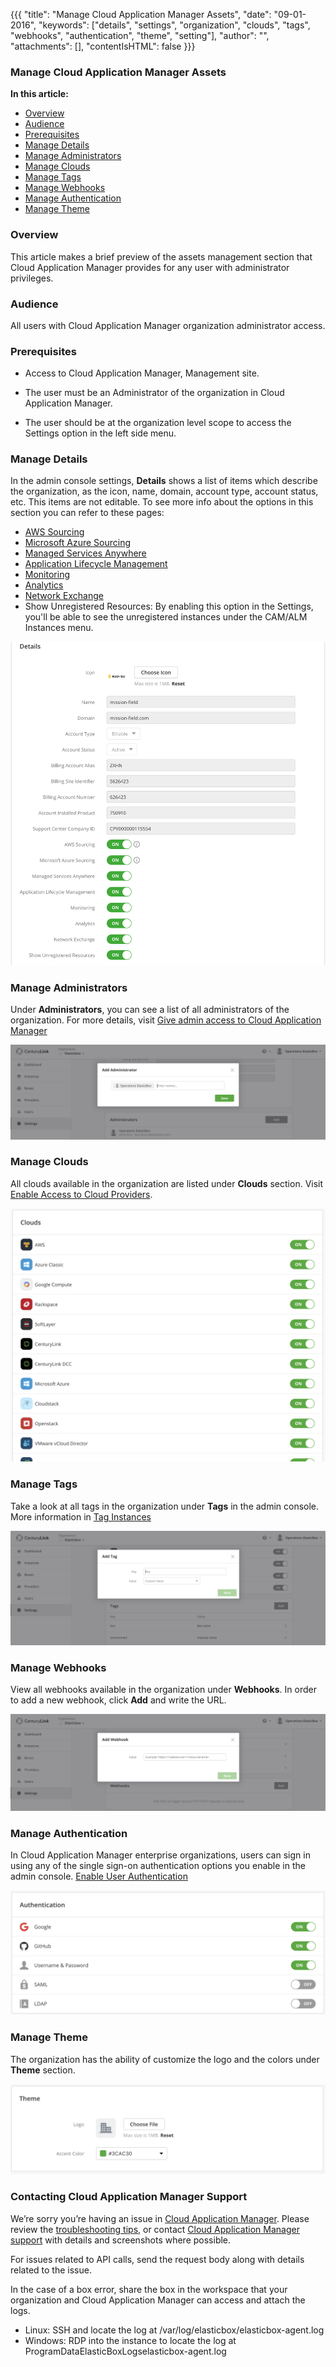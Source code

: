 {{{
"title": "Manage Cloud Application Manager Assets",
"date": "09-01-2016",
"keywords": ["details", "settings", "organization", "clouds",
"tags", "webhooks", "authentication", "theme", "setting"],
"author": "",
"attachments": [],
"contentIsHTML": false
}}}

### Manage Cloud Application Manager Assets
**In this article:**

* [Overview](#overview)
* [Audience](#audience)
* [Prerequisites](#prerequisites)
* [Manage Details](#manage-details)
* [Manage Administrators](#manage-administrators)
* [Manage Clouds](#manage-clouds)
* [Manage Tags](#manage-tags)
* [Manage Webhooks](#manage-webhooks)
* [Manage Authentication](#manage-authentication)
* [Manage Theme](#manage-theme)

### Overview

This article makes a brief preview of the assets management section that Cloud Application Manager provides for any user with administrator privileges.

### Audience

All users with Cloud Application Manager organization administrator access.

### Prerequisites

* Access to Cloud Application Manager, Management site.

* The user must be an Administrator of the organization in Cloud Application Manager.

* The user should be at the organization level scope to access the Settings option in the left side menu.


### Manage Details

In the admin console settings, **Details** shows a list of items which describe the organization, as the icon, name, domain, account type, account status, etc. This items are not editable.
To see more info about the options in this section you can refer to these pages:

* [AWS Sourcing](https://www.ctl.io/knowledge-base/cloud-application-manager/cloud-optimization/partner-cloud-integration)
* [Microsoft Azure Sourcing](https://www.ctl.io/knowledge-base/cloud-application-manager/cloud-optimization/partner-cloud-integration/)
* [Managed Services Anywhere](https://www.ctl.io/cloud-application-manager/managed-services-anywhere)
* [Application Lifecycle Management](https://www.ctl.io/cloud-application-manager/application-lifecycle-management)
* [Monitoring](https://www.ctl.io/knowledge-base/cloud-application-manager/monitoring/cammonitoringui)
* [Analytics](https://www.ctl.io/knowledge-base/cloud-application-manager/analytics)
* [Network Exchange](https://www.ctl.io/knowledge-base/network/network-exchange-getting-started-guide)
* Show Unregistered Resources: By enabling this option in the Settings, you'll be able to see the unregistered instances under the CAM/ALM Instances menu.

![admin-assets1.png](../../images/cloud-application-manager/admin-assets1.png)

### Manage Administrators

Under **Administrators**, you can see a list of all administrators of the organization. For more details, visit [Give admin access to Cloud Application Manager](admin-access.md)

![admin-assets2.png](../../images/cloud-application-manager/admin-assets2.png)

### Manage Clouds

All clouds available in the organization are listed under **Clouds** section. Visit [Enable Access to Cloud Providers](provider-access.md).

![admin-assets3.png](../../images/cloud-application-manager/admin-assets3.png)

### Manage Tags

Take a look at all tags in the organization under **Tags** in the admin console. More information in [Tag Instances](resource-tags.md)

![admin-assets4.png](../../images/cloud-application-manager/admin-assets4.png)

### Manage Webhooks

View all webhooks available in the organization under **Webhooks**. In order to add a new webhook, click **Add** and write the URL.

![admin-assets5.png](../../images/cloud-application-manager/admin-assets5.png)

### Manage Authentication

In Cloud Application Manager enterprise organizations, users can sign in using any of the single sign-on authentication options you enable in the admin console. [Enable User Authentication](user-authentication.md)

![admin-assets6.png](../../images/cloud-application-manager/admin-assets6.png)

### Manage Theme

The organization has the ability of customize the logo and the colors under **Theme** section.

![admin-assets7.png](../../images/cloud-application-manager/admin-assets7.png)


### Contacting Cloud Application Manager Support

We’re sorry you’re having an issue in [Cloud Application Manager](https://www.ctl.io/cloud-application-manager/). Please review the [troubleshooting tips](../Troubleshooting/troubleshooting-tips.md), or contact [Cloud Application Manager support](mailto:incident@CenturyLink.com) with details and screenshots where possible.

For issues related to API calls, send the request body along with details related to the issue.

In the case of a box error, share the box in the workspace that your organization and Cloud Application Manager can access and attach the logs.
* Linux: SSH and locate the log at /var/log/elasticbox/elasticbox-agent.log
* Windows: RDP into the instance to locate the log at ProgramDataElasticBoxLogselasticbox-agent.log
